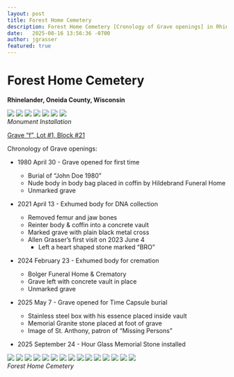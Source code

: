 ```yaml
---
layout: post
title: Forest Home Cemetery
description: Forest Home Cemetery [Cronology of Grave openings] in Rhinelander, WI
date:   2025-08-16 13:56:36 -0700
author: jgrasser
featured: true
---
```


# Forest Home Cemetery

**Rhinelander, Oneida County, Wisconsin**

<div class="gallery-box">
  <div class="gallery gallery--post">
    <img src="https://live.staticflickr.com/65535/54881925578_f7772fd6f7_c.jpg" loading="lazy">
    <img src="https://live.staticflickr.com/65535/54880835632_37727713a3_c.jpg" loading="lazy">
    <img src="https://live.staticflickr.com/65535/54881704991_40d1a25d6f_c.jpg" loading="lazy">
    <img src="https://live.staticflickr.com/65535/54880835597_e2cd009493_c.jpg" loading="lazy">
    <img src="https://live.staticflickr.com/65535/54881925453_00fc520c14_c.jpg" loading="lazy">
    <img src="https://live.staticflickr.com/65535/54881946764_835e186a85_c.jpg" loading="lazy">
    <img src="https://live.staticflickr.com/65535/54881704941_53ac369916_c.jpg" loading="lazy">
  </div>
  <em>Monument Installation</em>
</div>

<u>Grave “f”, Lot #1, Block #21</u>

Chronology of Grave openings:

* 1980 April 30 - Grave opened for first time
	* Burial of “John Doe 1980”
	* Nude body in body bag placed in coffin by Hildebrand Funeral Home
	* Unmarked grave

* 2021 April 13 - Exhumed body for DNA collection
	* Removed femur and jaw bones
	* Reinter body & coffin into a concrete vault
	* Marked grave with plain black metal cross
	* Allen Grasser’s first visit on 2023 June 4
		- Left a heart shaped stone marked “BRO” 

* 2024 February 23 - Exhumed body for cremation
	* Bolger Funeral Home & Crematory
	* Grave left with concrete vault in place
	* Unmarked grave

* 2025 May 7 -  Grave opened for Time Capsule burial
	* Stainless steel box with his essence placed inside vault
	* Memorial Granite stone placed at foot of grave
	* Image of St. Anthony, patron of “Missing Persons”

* 2025 September 24 - Hour Glass Memorial Stone installed

<div class="gallery-box">
  <div class="gallery gallery--post">
    <img src="https://live.staticflickr.com/65535/54816650933_4a7e82202f_c.jpg" loading="lazy">
    <img src="https://live.staticflickr.com/65535/54816392991_9fb539e67a_c.jpg" loading="lazy">
    <img src="https://live.staticflickr.com/65535/54816726505_4546f342f8_c.jpg" loading="lazy">
    <img src="https://live.staticflickr.com/65535/54816393106_7bfdb2e61e_c.jpg" loading="lazy">
    <img src="https://live.staticflickr.com/65535/54816393096_bc1341367d_c.jpg" loading="lazy">
    <img src="https://live.staticflickr.com/65535/54816648464_61cf34eba3_c.jpg" loading="lazy">
    <img src="https://live.staticflickr.com/65535/54816726445_78fcce6735_c.jpg" loading="lazy">
    <img src="https://live.staticflickr.com/65535/54816392981_b395e370b0_c.jpg" loading="lazy">
    <img src="https://live.staticflickr.com/65535/54815544202_5e08701bdc_c.jpg" loading="lazy">
    <img src="https://live.staticflickr.com/65535/54816650973_37d4f82beb_c.jpg" loading="lazy">
    <img src="https://live.staticflickr.com/65535/54816392891_96345b4b0d_c.jpg" loading="lazy">
    <img src="https://live.staticflickr.com/65535/54815544092_e37920cbfd_c.jpg" loading="lazy">
    <img src="https://live.staticflickr.com/65535/54816726340_df8f309108_c.jpg" loading="lazy">
    <img src="https://live.staticflickr.com/65535/54815544052_2b630a71f0_c.jpg" loading="lazy">
    <img src="https://live.staticflickr.com/65535/54815544047_fd3d285f94_c.jpg" loading="lazy">
  </div>
  <em>Forest Home Cemetery</em>
</div>
